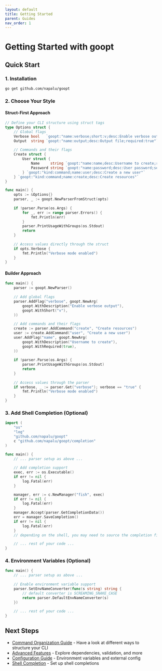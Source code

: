 ```yaml
---
layout: default
title: Getting Started
parent: Guides
nav_order: 1
---
```


# Getting Started with goopt

## Quick Start

### 1. Installation
```bash
go get github.com/napalu/goopt
```

### 2. Choose Your Style

#### Struct-First Approach
```go
// Define your CLI structure using struct tags
type Options struct {
    // Global flags
    Verbose bool   `goopt:"name:verbose;short:v;desc:Enable verbose output"`
    Output  string `goopt:"name:output;desc:Output file;required:true"`
    
    // Commands and their flags
    Create struct {
        User struct {
            Name     string `goopt:"name:name;desc:Username to create;required:true"`
            Password string `goopt:"name:password;desc:User password;secure:true"`
        } `goopt:"kind:command;name:user;desc:Create a new user"`
    } `goopt:"kind:command;name:create;desc:Create resources"`
}

func main() {
    opts := &Options{}
    parser, _ := goopt.NewParserFromStruct(opts)
    
    if !parser.Parse(os.Args) {
        for _, err := range parser.Errors() {
            fmt.Println(err)
        }   
        parser.PrintUsageWithGroups(os.Stdout)
        return
    }
    
    // Access values directly through the struct
    if opts.Verbose {
        fmt.Println("Verbose mode enabled")
    }
}
```

#### Builder Approach
```go
func main() {
    parser := goopt.NewParser()
    
    // Add global flags
    parser.AddFlag("verbose", goopt.NewArg(
        goopt.WithDescription("Enable verbose output"),
        goopt.WithShort("v"),
    ))
    
    // Add commands and their flags
    create := parser.AddCommand("create", "Create resources")
    user := create.AddCommand("user", "Create a new user")
    user.AddFlag("name", goopt.NewArg(
        goopt.WithDescription("Username to create"),
        goopt.WithRequired(true),
    ))
    
    if !parser.Parse(os.Args) {
        parser.PrintUsageWithGroups(os.Stdout)
        return
    }
    
    // Access values through the parser
    if verbose, _ := parser.Get("verbose"); verbose == "true" {
        fmt.Println("Verbose mode enabled")
    }
}
```

### 3. Add Shell Completion (Optional)
```go
import (
    "os"
    "log"
    "github.com/napalu/goopt"
    c "github.com/napalu/goopt/completion"
)

func main() {
    // ... parser setup as above ...
    
    // Add completion support
    exec, err := os.Executable()
    if err != nil {
        log.Fatal(err)
    }

    manager, err := c.NewManager("fish", exec)
    if err != nil {
        log.Fatal(err)
    }
    manager.Accept(parser.GetCompletionData())
    err = manager.SaveCompletion()
    if err != nil {
        log.Fatal(err)
    }
    // depending on the shell, you may need to source the completion file

    // ... rest of your code ...
}
```

### 4. Environment Variables (Optional)
```go
func main() {
    // ... parser setup as above ...
    
    // Enable environment variable support
    parser.SetEnvNameConverter(func(s string) string {
        // default converter is SCREAMING_SNAKE_CASE
        return parser.DefaultEnvNameConverter(s)
    })
    
    // ... rest of your code ...
}
```

## Next Steps

- [Command Organization Guide](command-organization.md) - Have a look at different ways to structure your CLI
- [Advanced Features](advanced-features.md) - Explore dependencies, validation, and more
- [Configuration Guide](configuration/index.md) - Environment variables and external config
- [Shell Completion](shell/completion.md) - Set up shell completions

